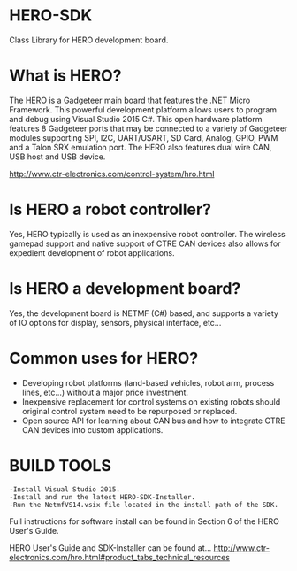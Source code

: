# HERO-SDK
Class Library for HERO development board.  

# What is HERO?
The HERO is a Gadgeteer main board that features the .NET Micro Framework. This powerful development platform allows users to program and debug using Visual Studio 2015 C#. This open hardware platform features 8 Gadgeteer ports that may be connected to a variety of Gadgeteer modules supporting SPI, I2C, UART/USART, SD Card, Analog, GPIO, PWM and a Talon SRX emulation port. The HERO also features dual wire CAN, USB host and USB device.

http://www.ctr-electronics.com/control-system/hro.html

# Is HERO a robot controller?
Yes, HERO typically is used as an inexpensive robot controller.  The wireless gamepad support and native support of CTRE CAN devices also allows for expedient development of robot applications.

# Is HERO a development board?
Yes, the development board is NETMF (C#) based, and supports a variety of IO options for display, sensors, physical interface, etc...

# Common uses for HERO?
- Developing robot platforms (land-based vehicles, robot arm, process lines, etc...) without a major price investment.
- Inexpensive replacement for control systems on existing robots should original control system need to be repurposed or replaced.
- Open source API for learning about CAN bus and how to integrate CTRE CAN devices into custom applications.

# BUILD TOOLS
	-Install Visual Studio 2015.
	-Install and run the latest HERO-SDK-Installer.
	-Run the NetmfVS14.vsix file located in the install path of the SDK.
 
 Full instructions for software install can be found in Section 6 of the HERO User's Guide.
 
 HERO User's Guide and SDK-Installer can be found at...
 http://www.ctr-electronics.com/hro.html#product_tabs_technical_resources
